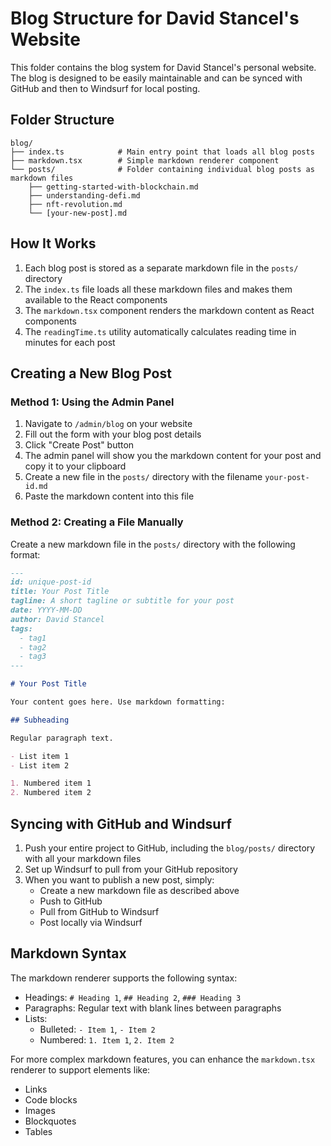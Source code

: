 # Blog Structure for David Stancel's Website

This folder contains the blog system for David Stancel's personal website. The blog is designed to be easily maintainable and can be synced with GitHub and then to Windsurf for local posting.

## Folder Structure

```
blog/
├── index.ts            # Main entry point that loads all blog posts
├── markdown.tsx        # Simple markdown renderer component
└── posts/              # Folder containing individual blog posts as markdown files
    ├── getting-started-with-blockchain.md
    ├── understanding-defi.md
    ├── nft-revolution.md
    └── [your-new-post].md
```

## How It Works

1. Each blog post is stored as a separate markdown file in the `posts/` directory
2. The `index.ts` file loads all these markdown files and makes them available to the React components
3. The `markdown.tsx` component renders the markdown content as React components
4. The `readingTime.ts` utility automatically calculates reading time in minutes for each post

## Creating a New Blog Post

### Method 1: Using the Admin Panel

1. Navigate to `/admin/blog` on your website
2. Fill out the form with your blog post details
3. Click "Create Post" button
4. The admin panel will show you the markdown content for your post and copy it to your clipboard
5. Create a new file in the `posts/` directory with the filename `your-post-id.md`
6. Paste the markdown content into this file

### Method 2: Creating a File Manually

Create a new markdown file in the `posts/` directory with the following format:

```markdown
---
id: unique-post-id
title: Your Post Title
tagline: A short tagline or subtitle for your post
date: YYYY-MM-DD
author: David Stancel
tags:
  - tag1
  - tag2
  - tag3
---

# Your Post Title

Your content goes here. Use markdown formatting:

## Subheading

Regular paragraph text.

- List item 1
- List item 2

1. Numbered item 1
2. Numbered item 2
```

## Syncing with GitHub and Windsurf

1. Push your entire project to GitHub, including the `blog/posts/` directory with all your markdown files
2. Set up Windsurf to pull from your GitHub repository
3. When you want to publish a new post, simply:
   - Create a new markdown file as described above
   - Push to GitHub
   - Pull from GitHub to Windsurf
   - Post locally via Windsurf

## Markdown Syntax

The markdown renderer supports the following syntax:

- Headings: `# Heading 1`, `## Heading 2`, `### Heading 3`
- Paragraphs: Regular text with blank lines between paragraphs
- Lists:
  - Bulleted: `- Item 1`, `- Item 2`
  - Numbered: `1. Item 1`, `2. Item 2`

For more complex markdown features, you can enhance the `markdown.tsx` renderer to support elements like:
- Links
- Code blocks
- Images
- Blockquotes
- Tables